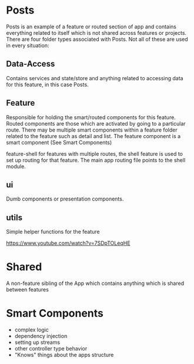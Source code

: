 # Posts

Posts is an example of a feature or routed section of app and contains everything related to itself which is not shared across features or projects. There are four folder types associated with Posts. Not all of these are used in every situation:

## Data-Access

Contains services and state/store and anything related to accessing data for this feature, in this case Posts.

## Feature

Responsible for holding the smart/routed components for this feature. Routed components are those which are activated by going to a particular route. There may be multiple smart components within a feature folder related to the feature such as detail and list. The feature component is a smart component (See Smart Components)

feature-shell for features with multiple routes, the shell feature is used to set up routing for that feature. The main app routing file points to the shell module.

## ui

Dumb components or presentation components.

## utils

Simple helper functions for the feature

https://www.youtube.com/watch?v=7SDpTOLeqHE

# Shared

A non-feature sibling of the App which contains anything which is shared between features

# Smart Components

- complex logic
- dependency injection
- setting up streams
- other controller type behavior
- "Knows" things about the apps structure
